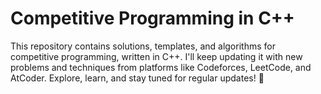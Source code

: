 
# Competitive Programming in C++  

This repository contains solutions, templates, and algorithms for competitive programming, written in C++. I'll keep updating it with new problems and techniques from platforms like Codeforces, LeetCode, and AtCoder. Explore, learn, and stay tuned for regular updates! 🚀  
